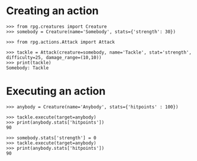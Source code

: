 # Creating an action
    >>> from rpg.creatures import Creature
    >>> somebody = Creature(name='Somebody', stats={'strength': 30})

    >>> from rpg.actions.Attack import Attack

    >>> tackle = Attack(creature=somebody, name='Tackle', stat='strength', difficulty=25, damage_range=(10,10))
    >>> print(tackle)
    Somebody: Tackle

# Executing an action
    >>> anybody = Creature(name='Anybody', stats={'hitpoints' : 100})

    >>> tackle.execute(target=anybody)
    >>> print(anybody.stats['hitpoints'])
    90

    >>> somebody.stats['strength'] = 0
    >>> tackle.execute(target=anybody)
    >>> print(anybody.stats['hitpoints'])
    90
